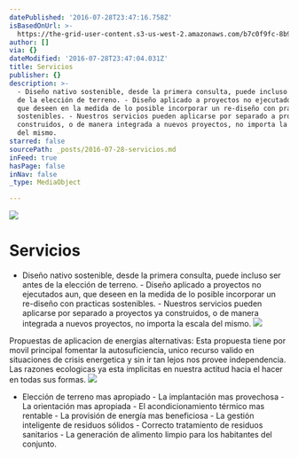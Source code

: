 ```yaml
---
datePublished: '2016-07-28T23:47:16.758Z'
isBasedOnUrl: >-
  https://the-grid-user-content.s3-us-west-2.amazonaws.com/b7c0f9fc-8b98-4a6b-892f-d498e24a6487.png
author: []
via: {}
dateModified: '2016-07-28T23:47:04.031Z'
title: Servicios
publisher: {}
description: >-
  - Diseño nativo sostenible, desde la primera consulta, puede incluso ser antes
  de la elección de terreno. - Diseño aplicado a proyectos no ejecutados aun,
  que deseen en la medida de lo posible incorporar un re-diseño con practicas
  sostenibles. - Nuestros servicios pueden aplicarse por separado a proyectos ya
  construidos, o de manera integrada a nuevos proyectos, no importa la escala
  del mismo.
starred: false
sourcePath: _posts/2016-07-28-servicios.md
inFeed: true
hasPage: false
inNav: false
_type: MediaObject

---
```

![](https://the-grid-user-content.s3-us-west-2.amazonaws.com/b7c0f9fc-8b98-4a6b-892f-d498e24a6487.png)

# Servicios

- Diseño nativo sostenible, desde la primera consulta, puede incluso ser antes de la elección de terreno. - Diseño aplicado a proyectos no ejecutados aun, que deseen en la medida de lo posible incorporar un re-diseño con practicas sostenibles. - Nuestros servicios pueden aplicarse por separado a proyectos ya construidos, o de manera integrada a nuevos proyectos, no importa la escala del mismo.
![](https://the-grid-user-content.s3-us-west-2.amazonaws.com/529d9d84-3cb2-4c55-95c7-dd836a47f680.png)

Propuestas de aplicacion de energias alternativas: Esta propuesta tiene por movil principal fomentar la autosuficiencia, unico recurso valido en situaciones de crisis energetica y sin ir tan lejos nos provee independencia. Las razones ecologicas ya esta implicitas en nuestra actitud hacia el hacer en todas sus formas.
![](https://the-grid-user-content.s3-us-west-2.amazonaws.com/2b9324fb-1e1e-49ca-af83-1e7df9b4a349.png)

- Elección de terreno mas apropiado - La implantación mas provechosa - La orientación mas apropiada - El acondicionamiento térmico mas rentable - La provisión de energía mas beneficiosa - La gestión inteligente de residuos sólidos - Correcto tratamiento de residuos sanitarios - La generación de alimento limpio para los habitantes del conjunto.